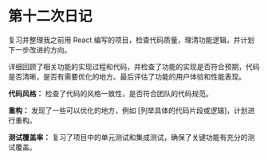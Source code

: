 # 第十二次日记

复习并整理我之前用 React 编写的项目，检查代码质量，理清功能逻辑，并计划下一步改进的方向。

详细回顾了相关功能的实现过程和代码，并检查了功能的实现是否符合预期，代码是否清晰，是否有需要优化的地方。最后评估了功能的用户体验和性能表现。

**代码风格：** 检查了代码的风格一致性，是否符合团队的代码规范。

**重构：** 发现了一些可以优化的地方，例如 [列举具体的代码片段或逻辑]，计划进行重构。

**测试覆盖率：** 复习了项目中的单元测试和集成测试，确保了关键功能有充分的测试覆盖。
